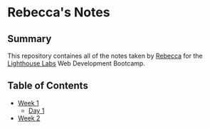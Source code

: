 # Rebecca's Notes

## Summary
This repository containes all of the notes taken by [Rebecca](https://github.com/rebecca-kurtis) for the [Lighthouse Labs](https://www.lighthouselabs.ca/en/web-development-flex-program) Web Development Bootcamp. 

## Table of Contents
* [Week 1](/Week_1/)
  * [Day 1](/Day_1)
* [Week 2](/Week_2/)
    